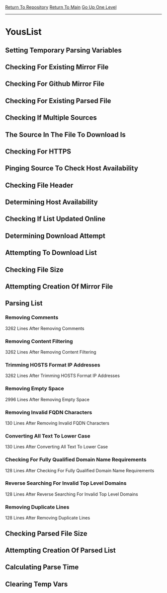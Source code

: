 [Return To Repository](https://github.com/deathbybandaid/piholeparser/)
[Return To Main](https://github.com/deathbybandaid/piholeparser/blob/master/RecentRunLogs/Mainlog.md)
[Go Up One Level](https://github.com/deathbybandaid/piholeparser/blob/master/RecentRunLogs/TopLevelScripts/30-Processing-Blacklists.md)
____________________________________
# YousList
## Setting Temporary Parsing Variables
## Checking For Existing Mirror File
## Checking For Github Mirror File
## Checking For Existing Parsed File
## Checking If Multiple Sources
## The Source In The File To Download Is
## Checking For HTTPS
## Pinging Source To Check Host Availability
## Checking File Header
## Determining Host Availability
## Checking If List Updated Online
## Determining Download Attempt
## Attempting To Download List
## Checking File Size
## Attempting Creation Of Mirror File
## Parsing List
### Removing Comments
3262 Lines After Removing Comments
### Removing Content Filtering
3262 Lines After Removing Content Filtering
### Trimming HOSTS Format IP Addresses
3262 Lines After Trimming HOSTS Format IP Addresses
### Removing Empty Space
2996 Lines After Removing Empty Space
### Removing Invalid FQDN Characters
130 Lines After Removing Invalid FQDN Characters
### Converting All Text To Lower Case
130 Lines After Converting All Text To Lower Case
### Checking For Fully Qualified Domain Name Requirements
128 Lines After Checking For Fully Qualified Domain Name Requirements
### Reverse Searching For Invalid Top Level Domains
128 Lines After Reverse Searching For Invalid Top Level Domains
### Removing Duplicate Lines
128 Lines After Removing Duplicate Lines
## Checking Parsed File Size
## Attempting Creation Of Parsed List
## Calculating Parse Time
## Clearing Temp Vars
